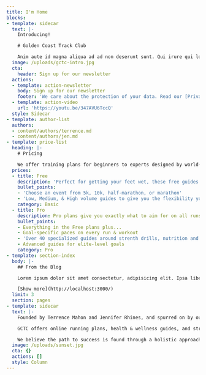 ```yaml
---
title: I'm Home
blocks:
- template: sidecar
  text: |-
    Introducing!

    # Golden Coast Track Club

    Anim aute id magna aliqua ad ad non deserunt sunt. Qui irure qui lorem cupidatat commodo. Elit sunt amet fugiat veniam occaecat fugiat aliqua ad ad non deserunt sunt
  image: /uploads/gctc-intro.jpg
  cta:
    header: Sign up for our newsletter
  actions:
  - template: action-newsletter
    body: Sign up for our newsletter
    footer: 'We care about the protection of your data. Read our [Privacy Policy](http://localhost:3002/templates/home#).'
  - template: action-video
    url: 'https://youtu.be/347AVU6TccQ'
  style: Sidecar
- template: author-list
  authors:
  - content/authors/terrence.md
  - content/authors/jen.md
- template: price-list
  heading: |-
    # Pricing

    We offer training plans for beginners to experts designed by world-class coaches and athletes.
  prices:
  - title: Free
    description: 'Perfect for getting your feet wet, these free guides will give keep your training balanced and ensure your progress steadily.'
    bullet_points:
    - 'Choose an event from 5k, 10k, half-marathon, or marathon'
    - 'Low, Medium, & High volume guides to give you the flexibility you need'
    category: Basic
  - title: Pro
    description: Pro plans give you exactly what to aim for on all runs and workouts with paces based on your target goal time.
    bullet_points:
    - Everything in the Free plans plus...
    - Goal-specific paces on every run & workout
    - 'Over 40 specialized guides around strenth drills, nutrition and mindfulness tips'
    - Advanced guides for elite-level goals
    category: Pro
- template: section-index
  body: |-
    ## From the Blog

    Lorem ipsum dolor sit amet consectetur, adipisicing elit. Ipsa libero labore natus atque, ducimus sed.

    [Show more](http://localhost:3000/)
  limit: 3
  section: pages
- template: sidecar
  text: |-
    Founded by Terrence Mahon and Jennifer Rhines, and spurred on by our team of professional runners, Golden Coast Track Club is about teaching athletes the fundamentals of sport and life. As the name suggests we are located on the California Coast in San Diego, but no one is limited from joining our athletic community.

    GCTC offers online running plans, health & wellness guides, and strength programs so people all over the world have the opportunity to get involved. These programs range from fundamental to highly individualized, with access to information provided by world class coaches and athletes.

    We believe the path to success is found through a holistic approach to training and a strong sense of community. This culture is what fuels GCTC, and helps our runners to stay committed to their athletic endeavors. By joining our team you are taking the first step in breaking down barriers and achieving your goals.
  image: /uploads/sunset.jpg
  cta: {}
  actions: []
  style: Column
---
```


